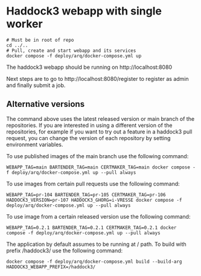 # Haddock3 webapp with single worker

```shell
# Must be in root of repo
cd ../..
# Pull, create and start webapp and its services
docker compose -f deploy/arq/docker-compose.yml up
```

The haddock3 webapp should be running on http://localhost:8080

Next steps are to go to http://localhost:8080/register to register as admin and finally submit a job.

## Alternative versions

The command above uses the latest released version or main branch of the repositories.
If you are interested in using a different version of the repositories,
for example if you want to try out a feature in a haddock3 pull request,
you can change the version of each repository by setting environment variables.

To use published images of the main branch use the following command:

```shell
WEBAPP_TAG=main BARTENDER_TAG=main CERTMAKER_TAG=main docker compose -f deploy/arq/docker-compose.yml up --pull always
```

To use images from certain pull requests use the following command:

```shell
WEBAPP_TAG=pr-104 BARTENDER_TAG=pr-105 CERTMAKER_TAG=pr-106 HADDOCK3_VERSION=pr-107 HADDOCK3_GHORG=i-VRESSE docker compose -f deploy/arq/docker-compose.yml up --pull always
```

To use image from a certain released version use the following command:

```shell
WEBAPP_TAG=0.2.1 BARTENDER_TAG=0.2.1 CERTMAKER_TAG=0.2.1 docker compose -f deploy/arq/docker-compose.yml up --pull always
```

The application by default assumes to be running at / path.
To build with prefix /haddock3/ use the following command:

```shell
docker compose -f deploy/arq/docker-compose.yml build --build-arg HADDOCK3_WEBAPP_PREFIX=/haddock3/
```
